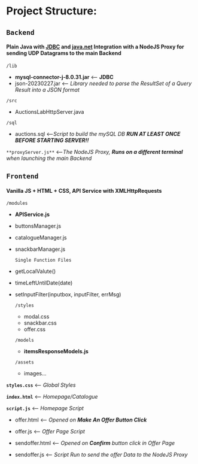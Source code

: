 

# Project Structure:



  

## `Backend` 
#### Plain Java with [JDBC](https://docs.oracle.com/javase/8/docs/technotes/guides/jdbc/)  and [java.net](https://docs.oracle.com/javase/8/docs/api/java/net/package-summary.html) Integration with a NodeJS Proxy for sending UDP Datagrams to the main Backend 

`/lib`  

- **mysql-connector-j-8.0.31.jar** <-- **JDBC**
- json-20230227.jar <-- *Library needed to parse the ResultSet of a Query Result into a JSON format*

`/src`  

- AuctionsLabHttpServer.java 

`/sql`  

- auctions.sql <--*Script to build the mySQL DB **RUN AT LEAST ONCE BEFORE STARTING SERVER!!***

`**proxyServer.js**` <--*The NodeJS Proxy, **Runs on a different terminal** when launching the main Backend*
  
## `Frontend` 
#### Vanilla JS + HTML + CSS, API Service with XMLHttpRequests 

`/modules`

 - **APIService.js**
   
 - buttonsManager.js
   
 - catalogueManager.js
   
 - snackbarManager.js

    `Single Function Files`
 - getLocalValute()
 - timeLeftUntilDate(date)
 - setInputFilter(inputbox, inputFilter, errMsg)
  
	`/styles`
	- modal.css
	- snackbar.css
	- offer.css

	`/models`
	- **itemsResponseModels.js**

	`/assets`
	- images...

**`styles.css`**  <-- *Global Styles*

**`index.html`**  <-- *Homepage/Catalogue*

**`script.js`**   <-- *Homepage Script*


- offer.html	  <-- *Opened on **Make An Offer Button Click***

- offer.js	  <-- *Offer Page Script*

- sendoffer.html  <-- *Opened on **Confirm** button click in Offer Page*

- sendoffer.js    <-- *Script Run to send the offer Data to the NodeJS Proxy*
